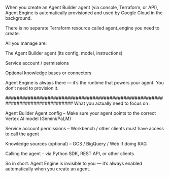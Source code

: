 When you create an Agent Builder agent (via console, Terraform, or API), Agent Engine is automatically provisioned and used by Google Cloud in the background.

There is no separate Terraform resource called agent_engine you need to create.

All you manage are:

The Agent Builder agent (its config, model, instructions)

Service account / permissions

Optional knowledge bases or connectors

Agent Engine is always there — it’s the runtime that powers your agent. You don’t need to provision it.

################################################################################
What you actually need to focus on : 

Agent Builder Agent config – Make sure your agent points to the correct Vertex AI model (Gemini/PaLM)

Service account permissions – Workbench / other clients must have access to call the agent

Knowledge sources (optional) – GCS / BigQuery / Web if doing RAG

Calling the agent – via Python SDK, REST API, or other clients

So in short: Agent Engine is invisible to you — it’s always enabled automatically when you create an agent.
